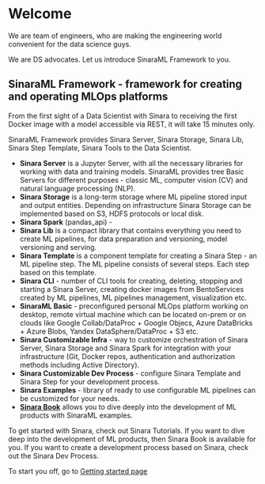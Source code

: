 # Welcome
We are team of engineers, who are making the engineering world convenient for the data science guys.

We are DS advocates. Let us introduce SinaraML Framework to you.

## SinaraML Framework - framework for creating and operating MLOps platforms
From the first sight of a Data Scientist with Sinara to receiving the first Docker image with a model accessible via REST, it will take 15 minutes only.

SinaraML Framework provides Sinara Server, Sinara Storage, Sinara Lib, Sinara Step Template, Sinara Tools to the Data Scientist.

- **Sinara Server** is a Jupyter Server, with all the necessary libraries for working with data and training models. SinaraML provides tree Basic Servers for different purposes - classic ML, computer vision (CV) and natural language processing (NLP).
- **Sinara Storage** is a long-term storage where ML pipeline stored input and output entities. Depending on infrastructure Sinara Storage can be implemented based on S3, HDFS protocols or local disk.
- **Sinara Spark** (pandas_api) - 
- **Sinara Lib** is a compact library that contains everything you need to create ML pipelines, for data preparation and versioning, model versioning and serving.
- **Sinara Template** is a component template for creating a Sinara Step - an ML pipeline step. The ML pipeline consists of several steps. Each step based on this template.
- **Sinara CLI** - number of CLI tools for creating, deleting, stopping and starting a Sinara Server, creating docker images from BentoServices created by ML pipelines, ML pipelines management, visualization etc.
- **SinaraML Basic** - preconfigured personal MLOps platform working on desktop, remote virtual machine which can be located on-prem or on clouds like Google Collab/DataProc + Google Objecs, Azure DataBricks + Azure Blobs, Yandex DataSphere/DataProc + S3 etc.
- **Sinara Customizable Infra** - way to customize orchestration of Sinara Server, Sinara Storage and Sinara Spark for integration with your infrastructure (Git, Docker repos, authentication and authorization methods including Active Directory).
- **Sinara Customizable Dev Process** - configure Sinara Template and Sinara Step for your development process.
- **Sinara Examples** - library of ready to use configurable ML pipelines can be customized for your needs.
- [**Sinara Book**](https://sinara-definitive-guide.readthedocs.io/en/latest/) allows you to dive deeply into the development of ML products with SinaraML examples.

To get started with Sinara, check out Sinara Tutorials. If you want to dive deep into the development of ML products, then Sinara Book is available for you. If you want to create a development process based on Sinara, check out the Sinara Dev Process.

To start you off, go to [Getting started page](https://github.com/4-DS/sinara-tutorials/wiki/Getting-started)
